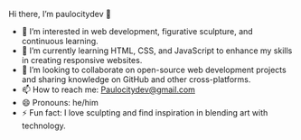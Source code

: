 Hi there, I’m paulocitydev 👋

- 👀 I’m interested in web development, figurative sculpture, and continuous learning.
- 🌱 I’m currently learning HTML, CSS, and JavaScript to enhance my skills in creating responsive websites.
- 💞️ I’m looking to collaborate on open-source web development projects and sharing knowledge on GitHub and other cross-platforms.
- 📫 How to reach me: Paulocitydev@gmail.com
- 😄 Pronouns: he/him
- ⚡ Fun fact: I love sculpting and find inspiration in blending art with technology.
